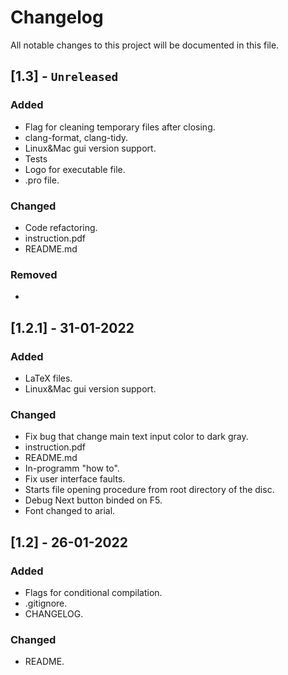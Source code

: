 # Changelog
All notable changes to this project will be documented in this file.

## [1.3] - ```Unreleased```
### Added
- Flag for cleaning temporary files after closing.
- clang-format, clang-tidy.
- Linux&Mac gui version support.
- Tests
- Logo for executable file.
- .pro file.

### Changed
- Code refactoring.
- instruction.pdf
- README.md

### Removed
-

## [1.2.1] - 31-01-2022
### Added
- LaTeX files.
- Linux&Mac gui version support.

### Changed
- Fix bug that change main text input color to dark gray.
- instruction.pdf
- README.md
- In-programm "how to".
- Fix user interface faults.
- Starts file opening procedure from root directory of the disc.
- Debug Next button binded on F5.
- Font changed to arial.

## [1.2] - 26-01-2022
### Added
- Flags for conditional compilation.
- .gitignore.
- CHANGELOG.

### Changed
- README.
